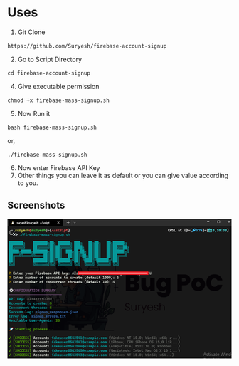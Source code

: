 # Uses

1. Git Clone
```
https://github.com/Suryesh/firebase-account-signup
```

2. Go to Script Directory

```
cd firebase-account-signup
```

4. Give executable permission
```
chmod +x firebase-mass-signup.sh
```

5. Now Run it

```
bash firebase-mass-signup.sh
```

or,

```
./firebase-mass-signup.sh
```

6. Now enter Firebase API Key
7. Other things you can leave it as default or you can give value according to you.

## Screenshots

![poc](signup.png)
